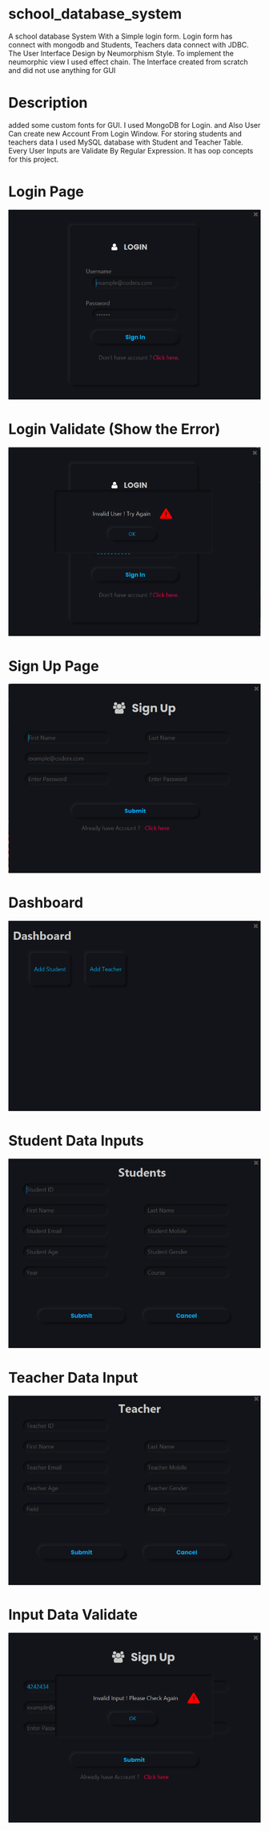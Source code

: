 # school_database_system
A school database System With a Simple login form. Login form has connect with mongodb and Students, Teachers data connect with JDBC.
The User Interface Design by Neumorphism Style. To implement the neumorphic view I used effect chain. The Interface created from scratch and did not use
anything for GUI

# Description
added some custom fonts for GUI. I used MongoDB for Login. and Also User Can create new Account From Login Window.
For storing students and teachers data I used MySQL database with Student and Teacher Table. Every User Inputs are Validate By Regular Expression.
It has oop concepts for this project.

# Login Page
<img src = "https://github.com/coderx31/school_database_system/blob/master/screenshots/Login%20Page.png">

# Login Validate (Show the Error)
<img src = "https://github.com/coderx31/school_database_system/blob/master/screenshots/invalid%20Login%20Message.png">

# Sign Up Page
<img src = "https://github.com/coderx31/school_database_system/blob/master/screenshots/sign%20up.png">

# Dashboard
<img src = "https://github.com/coderx31/school_database_system/blob/master/screenshots/dashboard.png">

# Student Data Inputs
<img src = "https://github.com/coderx31/school_database_system/blob/master/screenshots/student%20data%20inputs.png">

# Teacher Data Input
<img src = "https://github.com/coderx31/school_database_system/blob/master/screenshots/teacher%20details.png">

# Input Data Validate
<img src = "https://github.com/coderx31/school_database_system/blob/master/screenshots/input%20validate.png">
